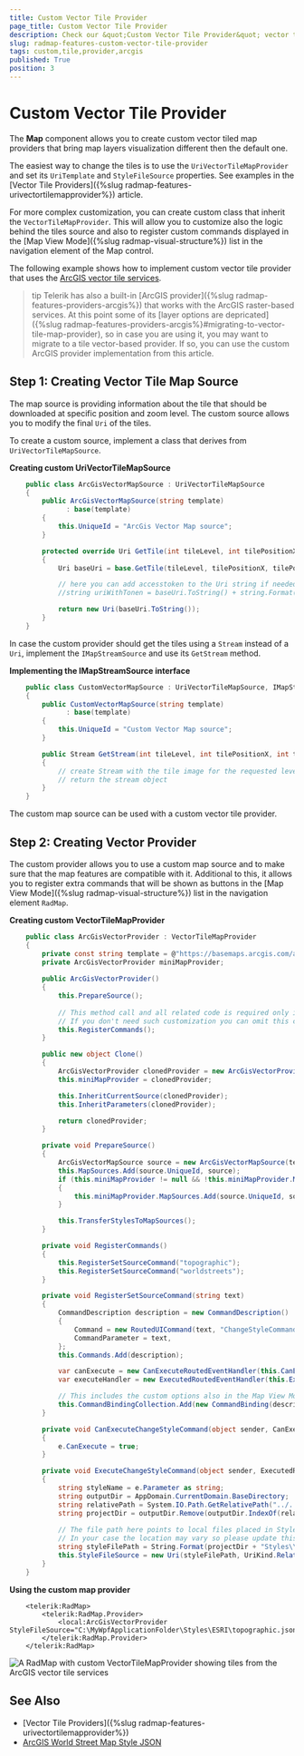 ```yaml
---
title: Custom Vector Tile Provider
page_title: Custom Vector Tile Provider
description: Check our &quot;Custom Vector Tile Provider&quot; vector tiles documentation article for the RadMap {{ site.framework_name }} control.
slug: radmap-features-custom-vector-tile-provider
tags: custom,tile,provider,arcgis
published: True
position: 3
---
```


# Custom Vector Tile Provider

The __Map__ component allows you to create custom vector tiled map providers that bring map layers visualization different then the default one.

The easiest way to change the tiles is to use the `UriVectorTileMapProvider` and set its `UriTemplate` and `StyleFileSource` properties. See examples in the [Vector Tile Providers]({%slug radmap-features-urivectortilemapprovider%}) article.

For more complex customization, you can create custom class that inherit the `VectorTileMapProvider`. This will allow you to customize also the logic behind the tiles source and also to register custom commands displayed in the [Map View Mode]({%slug radmap-visual-structure%}) list in the navigation element of the Map control.

The following example shows how to implement custom vector tile provider that uses the [ArcGIS vector tile services](https://developers.arcgis.com/rest/services-reference/enterprise/vector-tile-service.htm).

>tip Telerik has also a built-in [ArcGIS provider]({%slug radmap-features-providers-arcgis%}) that works with the ArcGIS raster-based services. At this point some of its [layer options are depricated]({%slug radmap-features-providers-arcgis%}#migrating-to-vector-tile-map-provider), so in case you are using it, you may want to migrate to a tile vector-based provider. If so, you can use the custom ArcGIS provider implementation from this article.

## Step 1: Creating Vector Tile Map Source

The map source is providing information about the tile that should be downloaded at specific position and zoom level. The custom source allows you to modify the final `Uri` of the tiles. 

To create a custom source, implement a class that derives from `UriVectorTileMapSource`.

__Creating custom UriVectorTileMapSource__
```C#
	public class ArcGisVectorMapSource : UriVectorTileMapSource
	{
		public ArcGisVectorMapSource(string template)
			  : base(template)
		{
			this.UniqueId = "ArcGis Vector Map source";
		}

		protected override Uri GetTile(int tileLevel, int tilePositionX, int tilePositionY)
		{
			Uri baseUri = base.GetTile(tileLevel, tilePositionX, tilePositionY);

			// here you can add accesstoken to the Uri string if needed by the service, or any other modification
			//string uriWithTonen = baseUri.ToString() + string.Format("?token={0}", yourTokenHere);

			return new Uri(baseUri.ToString());
		}
	}
```

In case the custom provider should get the tiles using a `Stream` instead of a `Uri`, implement the `IMapStreamSource` and use its `GetStream` method.

__Implementing the IMapStreamSource interface__
```C#
	public class CustomVectorMapSource : UriVectorTileMapSource, IMapStreamSource
    {
        public CustomVectorMapSource(string template)
              : base(template)
        {
            this.UniqueId = "Custom Vector Map source";
        }

        public Stream GetStream(int tileLevel, int tilePositionX, int tilePositionY)
        {
            // create Stream with the tile image for the requested level, x and y positions
            // return the stream object
        }
    }	
```

The custom map source can be used with a custom vector tile provider.

## Step 2: Creating Vector Provider

The custom provider allows you to use a custom map source and to make sure that the map features are compatible with it. Additional to this, it allows you to register extra commands that will be shown as buttons in the [Map View Mode]({%slug radmap-visual-structure%}) list in the navigation element `RadMap`.

__Creating custom VectorTileMapProvider__
```C#
	public class ArcGisVectorProvider : VectorTileMapProvider
    {
        private const string template = @"https://basemaps.arcgis.com/arcgis/rest/services/World_Basemap_v2/VectorTileServer/tile/{level}/{y}/{x}";
        private ArcGisVectorProvider miniMapProvider;
		
        public ArcGisVectorProvider()
        {
            this.PrepareSource();
			
			// This method call and all related code is required only if you want to add custom commands that are displayed in the UI and change the current layout.
			// If you don't need such customization you can omit this code.
            this.RegisterCommands();
        }

        public new object Clone()
        {
            ArcGisVectorProvider clonedProvider = new ArcGisVectorProvider();
            this.miniMapProvider = clonedProvider;

            this.InheritCurrentSource(clonedProvider);
            this.InheritParameters(clonedProvider);

            return clonedProvider;
        }

        private void PrepareSource()
        {
            ArcGisVectorMapSource source = new ArcGisVectorMapSource(template);
            this.MapSources.Add(source.UniqueId, source);
            if (this.miniMapProvider != null && !this.miniMapProvider.MapSources.ContainsKey(source.UniqueId))
            {
                this.miniMapProvider.MapSources.Add(source.UniqueId, source);
            }

            this.TransferStylesToMapSources();
        }

        private void RegisterCommands()
        {
            this.RegisterSetSourceCommand("topographic");
            this.RegisterSetSourceCommand("worldstreets");
        }

        private void RegisterSetSourceCommand(string text)
        {
            CommandDescription description = new CommandDescription()
            {
                Command = new RoutedUICommand(text, "ChangeStyleCommand", typeof(MapProviderBase)),
                CommandParameter = text,
            };
            this.Commands.Add(description);

            var canExecute = new CanExecuteRoutedEventHandler(this.CanExecuteChangeStyleCommand);
            var executeHandler = new ExecutedRoutedEventHandler(this.ExecuteChangeStyleCommand);

			// This includes the custom options also in the Map View Mode list in the UI.
            this.CommandBindingCollection.Add(new CommandBinding(description.Command, executeHandler, canExecute));
        }

        private void CanExecuteChangeStyleCommand(object sender, CanExecuteRoutedEventArgs e)
        {
            e.CanExecute = true;
        }

        private void ExecuteChangeStyleCommand(object sender, ExecutedRoutedEventArgs e)
        {
            string styleName = e.Parameter as string;
            string outputDir = AppDomain.CurrentDomain.BaseDirectory;
            string relativePath = System.IO.Path.GetRelativePath("../../..", outputDir);
            string projectDir = outputDir.Remove(outputDir.IndexOf(relativePath));
			
			// The file path here points to local files placed in Styles\ESRI\ location in the project directory. 
			// In your case the location may vary so please update this code according to your needs.
			string styleFilePath = String.Format(projectDir + "Styles\\ESRI\\{0}.json", styleName);
            this.StyleFileSource = new Uri(styleFilePath, UriKind.Relative);
        }
    }	
```

__Using the custom map provider__
```XAML
	<telerik:RadMap>
		<telerik:RadMap.Provider>
			<local:ArcGisVectorProvider StyleFileSource="C:\MyWpfApplicationFolder\Styles\ESRI\topographic.json"/>
		</telerik:RadMap.Provider>
	</telerik:RadMap>	
```

![A RadMap with custom VectorTileMapProvider showing tiles from the ArcGIS vector tile services](images/radmap-features-custom-vector-tile-provider-0.png)

## See Also  
* [Vector Tile Providers]({%slug radmap-features-urivectortilemapprovider%})
* [ArcGIS World Street Map Style JSON](https://www.arcgis.com/sharing/rest/content/items/de26a3cf4cc9451298ea173c4b324736/resources/styles/root.json?f=pjson)